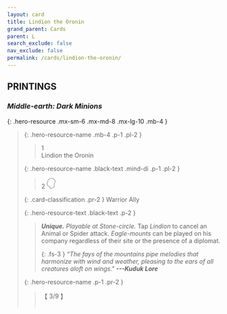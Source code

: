 ```yaml
---
layout: card
title: Lindion the Oronin
grand_parent: Cards
parent: L
search_exclude: false
nav_exclude: false
permalink: /cards/lindion-the-oronin/
---
```


## PRINTINGS


### _Middle-earth: Dark Minions_

{: .hero-resource .mx-sm-6 .mx-md-8 .mx-lg-10 .mb-4 }
> {: .hero-resource-name .mb-4 .p-1 .pl-2 }
> > <div class="card-mp">1</div>
> > <div class="card-name">Lindion the Oronin</div>
>
> {: .hero-resource-name .black-text .mind-di .p-1 .pl-2 }
> > 2 ![](/assets/images/mind.svg)
>
> {: .card-classification .pr-2 }
> Warrior Ally
>
> {: .hero-resource-text .black-text .p-2 }
> > _**Unique.**_ _Playable at Stone-circle._ Tap _Lindion_ to cancel an Animal or Spider attack. _Eagle-mounts_ can be played on his company regardless of their site or the presence of a diplomat. 
> > 
> > {: .fs-3 } 
> > _“The fays of the mountains pipe melodies that harmonize with wind and weather, pleasing to the ears of all creatures aloft on wings."_ ***---&#65279;Kuduk&nbsp;Lore*** 
> 
> {: .hero-resource-name .p-1 .pr-2 }
> > <div class="card-shield">【 3/9 】</div>
> > <div class="card-corruption">&nbsp;</div>
